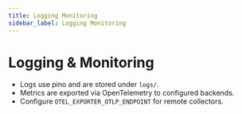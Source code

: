 ```yaml
---
title: Logging Monitoring
sidebar_label: Logging Monitoring
---
```


# Logging & Monitoring

- Logs use pino and are stored under `logs/`.
- Metrics are exported via OpenTelemetry to configured backends.
- Configure `OTEL_EXPORTER_OTLP_ENDPOINT` for remote collectors.
